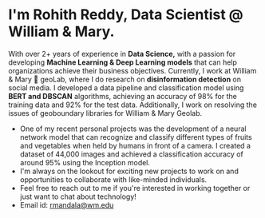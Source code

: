 # I'm Rohith Reddy, **Data Scientist @ William & Mary.**

With over 2+ years of experience in **Data Science,** with a passion for developing **Machine Learning & Deep Learning models** that can help organizations achieve their business objectives. Currently, I work at William & Mary 🔭 geoLab, where I do research on **disinformation detection** on social media. I developed a data pipeline and classification model using **BERT and DBSCAN** algorithms, achieving an accuracy of 98% for the training data and 92% for the test data. Additionally, I work on resolving the issues of geoboundary libraries for William & Mary Geolab.

* One of my recent personal projects was the development of a neural network model that can recognize and classify different types of fruits and vegetables when held by humans in front of a camera. I created a dataset of 44,000 images and achieved a classification accuracy of around 95% using the Inception model.
* I'm always on the lookout for exciting new projects to work on and opportunities to collaborate with like-minded individuals.
* Feel free to reach out to me if you're interested in working together or just want to chat about technology!
* Email id: rmandala@wm.edu

<!--
**rohith4444/rohith4444** is a ✨ _special_ ✨ repository because its `README.md` (this file) appears on your GitHub profile.

Here are some ideas to get you started:

- 🔭 I’m currently working on ...
- 🌱 I’m currently learning ...
- 👯 I’m looking to collaborate on ...
- 🤔 I’m looking for help with ...
- 💬 Ask me about ...
- 📫 How to reach me: ...
- 😄 Pronouns: ...
- ⚡ Fun fact: ...
-->

